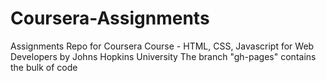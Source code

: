 # Coursera-Assignments
Assignments Repo for Coursera Course - HTML, CSS, Javascript for Web Developers by Johns Hopkins University
The branch "gh-pages" contains the bulk of code
